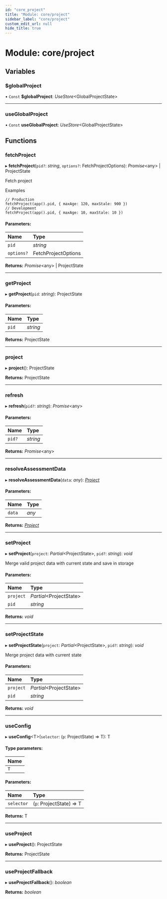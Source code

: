 ```yaml
---
id: "core_project"
title: "Module: core/project"
sidebar_label: "core/project"
custom_edit_url: null
hide_title: true
---
```


# Module: core/project

## Variables

### $globalProject

• `Const` **$globalProject**: *UseStore*<GlobalProjectState\>

___

### useGlobalProject

• `Const` **useGlobalProject**: *UseStore*<GlobalProjectState\>

## Functions

### fetchProject

▸ **fetchProject**(`pid?`: *string*, `options?`: FetchProjectOptions): *Promise*<any\> \| ProjectState

Fetch project

Examples

    // Production
    fetchProject(app().pid, { maxAge: 120, maxStale: 900 })
    // Development
    fetchProject(app().pid, { maxAge: 10, maxStale: 10 })

#### Parameters:

Name | Type |
:------ | :------ |
`pid` | *string* |
`options?` | FetchProjectOptions |

**Returns:** *Promise*<any\> \| ProjectState

___

### getProject

▸ **getProject**(`pid`: *string*): ProjectState

#### Parameters:

Name | Type |
:------ | :------ |
`pid` | *string* |

**Returns:** ProjectState

___

### project

▸ **project**(): ProjectState

**Returns:** ProjectState

___

### refresh

▸ **refresh**(`pid?`: *string*): *Promise*<any\>

#### Parameters:

Name | Type |
:------ | :------ |
`pid?` | *string* |

**Returns:** *Promise*<any\>

___

### resolveAssessmentData

▸ **resolveAssessmentData**(`data`: *any*): [*Project*](core_types.md#project)

#### Parameters:

Name | Type |
:------ | :------ |
`data` | *any* |

**Returns:** [*Project*](core_types.md#project)

___

### setProject

▸ **setProject**(`project`: *Partial*<ProjectState\>, `pid?`: *string*): *void*

Merge valid project data with current state and save in storage

#### Parameters:

Name | Type |
:------ | :------ |
`project` | *Partial*<ProjectState\> |
`pid` | *string* |

**Returns:** *void*

___

### setProjectState

▸ **setProjectState**(`project`: *Partial*<ProjectState\>, `pid?`: *string*): *void*

Merge project data with current state

#### Parameters:

Name | Type |
:------ | :------ |
`project` | *Partial*<ProjectState\> |
`pid` | *string* |

**Returns:** *void*

___

### useConfig

▸ **useConfig**<T\>(`selector`: (`p`: ProjectState) => T): T

#### Type parameters:

Name |
:------ |
`T` |

#### Parameters:

Name | Type |
:------ | :------ |
`selector` | (`p`: ProjectState) => T |

**Returns:** T

___

### useProject

▸ **useProject**(): ProjectState

**Returns:** ProjectState

___

### useProjectFallback

▸ **useProjectFallback**(): *boolean*

**Returns:** *boolean*
